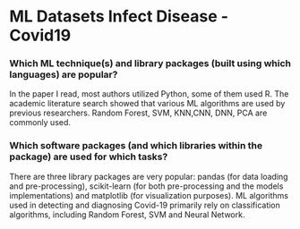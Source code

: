 # ML Datasets Infect Disease - Covid19

### Which ML technique(s) and library packages (built using which languages) are popular? 
In the paper I read, most authors utilized Python, some of them used R. The academic literature search showed that various ML algorithms are used by previous researchers. Random Forest, SVM, KNN,CNN, DNN, PCA are commonly used.

### Which software packages (and which libraries within the package) are used for which tasks? 
There are three library packages are very popular: pandas (for data loading and pre-processing), scikit-learn (for both pre-processing and the models implementations) and matplotlib (for visualization purposes). ML algorithms used in detecting and diagnosing Covid-19 primarily rely on classification algorithms, including Random Forest, SVM and Neural Network. 

